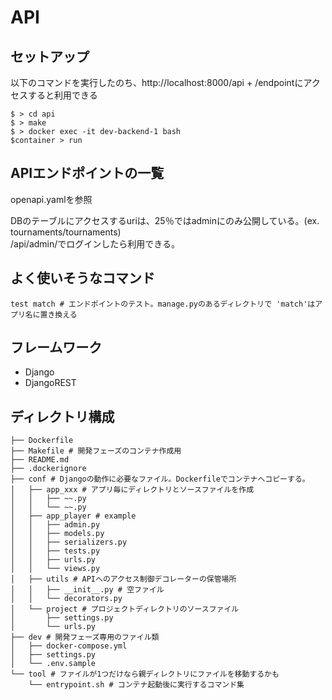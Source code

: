 # API
## セットアップ
以下のコマンドを実行したのち、http://localhost:8000/api + /endpointにアクセスすると利用できる  
```
$ > cd api
$ > make
$ > docker exec -it dev-backend-1 bash
$container > run
```

## APIエンドポイントの一覧
openapi.yamlを参照

DBのテーブルにアクセスするuriは、25％ではadminにのみ公開している。(ex. tournaments/tournaments)  
/api/admin/でログインしたら利用できる。

## よく使いそうなコマンド
```
test match # エンドポイントのテスト。manage.pyのあるディレクトリで 'match'はアプリ名に置き換える
```

## フレームワーク
* Django
* DjangoREST

## ディレクトリ構成
```
├── Dockerfile
├── Makefile # 開発フェーズのコンテナ作成用
├── README.md
├── .dockerignore
├── conf # Djangoの動作に必要なファイル。Dockerfileでコンテナへコピーする。
│   ├── app_xxx # アプリ毎にディレクトリとソースファイルを作成
│   │   ├── ~~.py
│   │   └── ~~.py
│   ├── app_player # example
│   │   ├── admin.py
│   │   ├── models.py
│   │   ├── serializers.py
│   │   ├── tests.py
│   │   ├── urls.py
│   │   └── views.py
│   ├── utils # APIへのアクセス制御デコレーターの保管場所
│   │   ├── __init__.py # 空ファイル
│   │   └── decorators.py
│   └── project # プロジェクトディレクトリのソースファイル
│       ├── settings.py
│       └── urls.py
├── dev # 開発フェーズ専用のファイル類
│   ├── docker-compose.yml
│   ├── settings.py
│   └── .env.sample
└── tool # ファイルが1つだけなら親ディレクトリにファイルを移動するかも
    └── entrypoint.sh # コンテナ起動後に実行するコマンド集
```
